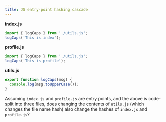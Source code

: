 ```yaml
---
title: JS entry-point hashing cascade
---
```


**index.js**

```js
import { logCaps } from './utils.js';
logCaps('This is index');
```

**profile.js**

```js
import { logCaps } from './utils.js';
logCaps('This is profile');
```

**utils.js**

```js
export function logCaps(msg) {
  console.log(msg.toUpperCase());
}
```

Assuming `index.js` and `profile.js` are entry points, and the above is code-split into three files, does changing the contents of `utils.js` (which changes the file name hash) also change the hashes of `index.js` and `profile.js`?

